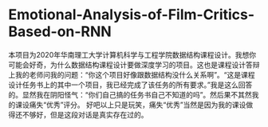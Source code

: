 # Emotional-Analysis-of-Film-Critics-Based-on-RNN
本项目为2020年华南理工大学计算机科学与工程学院数据结构课程设计。我想你可能会好奇，为什么数据结构课程设计要做深度学习的项目。这也是课程设计答辩上我的老师问我的问题：“你这个项目好像跟数据结构没什么关系啊”。“这是课程设计任务书上的其中一个项目，我已经完成了该任务的所有要求。”我是这么回答的。显然我在阴阳怪气：“你们自己搞的任务书自己不知道的吗”。然后果不其然我的课设痛失“优秀”评分。
好吧以上只是玩笑，痛失“优秀”当然是因为我的课设做得还不够好，但是这段对话是真实存在过的。

